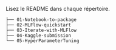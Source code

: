Lisez le README dans chaque répertoire.

```
├── 01-Notebook-to-package
├── 02-MLFlow-quickstart
├── 03-Iterate-with-MLFlow
├── 04-Kaggle-submission
└── 05-HyperParameterTuning
```

